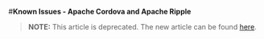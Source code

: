 <properties pageTitle="Known Issues - Apache Cordova and Apache Ripple"
  description="This is an article on bower tutorial"
  services="" 
  documentationCenter=""
  authors="bursteg" />

#**Known Issues - Apache Cordova and Apache Ripple**

> **NOTE:** This article is deprecated. The new article can be found [here](/articles/known-issues/known-issues-ripple-cordova.md).
